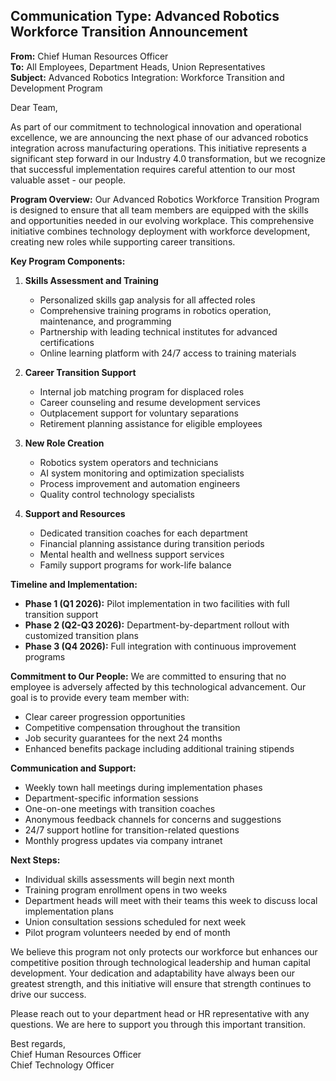 ## Communication Type: Advanced Robotics Workforce Transition Announcement

**From:** Chief Human Resources Officer  
**To:** All Employees, Department Heads, Union Representatives  
**Subject:** Advanced Robotics Integration: Workforce Transition and Development Program  

Dear Team,

As part of our commitment to technological innovation and operational excellence, we are announcing the next phase of our advanced robotics integration across manufacturing operations. This initiative represents a significant step forward in our Industry 4.0 transformation, but we recognize that successful implementation requires careful attention to our most valuable asset - our people.

**Program Overview:**
Our Advanced Robotics Workforce Transition Program is designed to ensure that all team members are equipped with the skills and opportunities needed in our evolving workplace. This comprehensive initiative combines technology deployment with workforce development, creating new roles while supporting career transitions.

**Key Program Components:**

1. **Skills Assessment and Training**
   - Personalized skills gap analysis for all affected roles
   - Comprehensive training programs in robotics operation, maintenance, and programming
   - Partnership with leading technical institutes for advanced certifications
   - Online learning platform with 24/7 access to training materials

2. **Career Transition Support**
   - Internal job matching program for displaced roles
   - Career counseling and resume development services
   - Outplacement support for voluntary separations
   - Retirement planning assistance for eligible employees

3. **New Role Creation**
   - Robotics system operators and technicians
   - AI system monitoring and optimization specialists
   - Process improvement and automation engineers
   - Quality control technology specialists

4. **Support and Resources**
   - Dedicated transition coaches for each department
   - Financial planning assistance during transition periods
   - Mental health and wellness support services
   - Family support programs for work-life balance

**Timeline and Implementation:**
- **Phase 1 (Q1 2026):** Pilot implementation in two facilities with full transition support
- **Phase 2 (Q2-Q3 2026):** Department-by-department rollout with customized transition plans
- **Phase 3 (Q4 2026):** Full integration with continuous improvement programs

**Commitment to Our People:**
We are committed to ensuring that no employee is adversely affected by this technological advancement. Our goal is to provide every team member with:
- Clear career progression opportunities
- Competitive compensation throughout the transition
- Job security guarantees for the next 24 months
- Enhanced benefits package including additional training stipends

**Communication and Support:**
- Weekly town hall meetings during implementation phases
- Department-specific information sessions
- One-on-one meetings with transition coaches
- Anonymous feedback channels for concerns and suggestions
- 24/7 support hotline for transition-related questions
- Monthly progress updates via company intranet

**Next Steps:**
- Individual skills assessments will begin next month
- Training program enrollment opens in two weeks
- Department heads will meet with their teams this week to discuss local implementation plans
- Union consultation sessions scheduled for next week
- Pilot program volunteers needed by end of month

We believe this program not only protects our workforce but enhances our competitive position through technological leadership and human capital development. Your dedication and adaptability have always been our greatest strength, and this initiative will ensure that strength continues to drive our success.

Please reach out to your department head or HR representative with any questions. We are here to support you through this important transition.

Best regards,  
Chief Human Resources Officer  
Chief Technology Officer